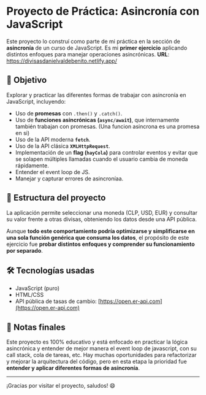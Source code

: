 # Proyecto de Práctica: Asincronía con JavaScript

Este proyecto lo construí como parte de mi práctica en la sección de **asincronía** de un curso de JavaScript. Es mi **primer ejercicio** aplicando distintos enfoques para manejar operaciones asincrónicas.
**URL**: https://divisasdanielvaldebenito.netlify.app/

## 🎯 Objetivo

Explorar y practicar las diferentes formas de trabajar con asincronía en JavaScript, incluyendo:

- Uso de **promesas** con `.then()` y `.catch()`.
- Uso de **funciones asincrónicas (`async/await`)**, que internamente también trabajan con promesas. (Una funcion asincrona es una promesa en si)
- Uso de la API moderna **`fetch`**.
- Uso de la API clásica **`XMLHttpRequest`**.
- Implementación de un **flag (`hayCola`)** para controlar eventos y evitar que se solapen múltiples llamadas cuando el usuario cambia de moneda rápidamente.
- Entender el event loop de JS.
- Manejar y capturar errores de asincroníaa.

## 🧪 Estructura del proyecto

La aplicación permite seleccionar una moneda (CLP, USD, EUR) y consultar su valor frente a otras divisas, obteniendo los datos desde una API pública.

Aunque **todo este comportamiento podría optimizarse y simplificarse en una sola función genérica que consuma los datos**, el propósito de este ejercicio fue **probar distintos enfoques y comprender su funcionamiento por separado**.

## 🛠️ Tecnologías usadas

- JavaScript (puro)
- HTML/CSS
- API pública de tasas de cambio: [https://open.er-api.com](https://open.er-api.com)

## 📝 Notas finales

Este proyecto es 100% educativo y está enfocado en practicar la lógica asincrónica y entender de mejor manera el event loop de javascript, con su call stack, cola de tareas, etc. Hay muchas oportunidades para refactorizar y mejorar la arquitectura del código, pero en esta etapa la prioridad fue **entender y aplicar diferentes formas de asincronía**.

---

¡Gracias por visitar el proyecto, saludos! 😄
